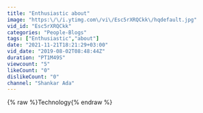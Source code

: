 ```yaml
---
title: "Enthusiastic about"
image: "https:\/\/i.ytimg.com\/vi\/Esc5rXRQCkk\/hqdefault.jpg"
vid_id: "Esc5rXRQCkk"
categories: "People-Blogs"
tags: ["Enthusiastic","about"]
date: "2021-11-21T18:21:29+03:00"
vid_date: "2019-08-02T08:48:44Z"
duration: "PT1M49S"
viewcount: "5"
likeCount: "0"
dislikeCount: "0"
channel: "Shankar Ada"
---
```

{% raw %}Technology{% endraw %}
